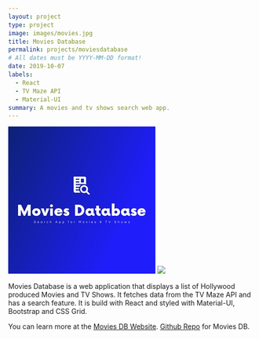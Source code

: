 ```yaml
---
layout: project
type: project
image: images/movies.jpg
title: Movies Database
permalink: projects/moviesdatabase
# All dates must be YYYY-MM-DD format!
date: 2019-10-07
labels:
  - React
  - TV Maze API
  - Material-UI
summary: A movies and tv shows search web app.
---
```


<div class="ui small rounded images">
  <img class="ui image" src="../images/movies.jpg">
  <img class="ui image" src="../images/movies1.jpg">
</div>

Movies Database is a web application that displays a list of Hollywood produced Movies and TV Shows. It fetches data from the TV Maze API and has a search feature. It is build with React and styled with Material-UI, Bootstrap and CSS Grid.

You can learn more at the [Movies DB Website](https://pjmantoss.github.io/movies_db).
[Github Repo](https://github.com/PJMantoss/movies_db) for Movies DB.
